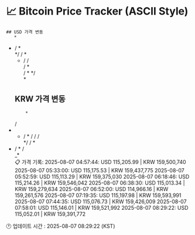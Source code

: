 # 📈 Bitcoin Price Tracker (ASCII Style)
    ## USD 가격 변동 
       *      
* /   *   
 */  /  * 
  *  / /  
     / *  
     /   *
    */    
     *    
    ## KRW 가격 변동
          *   
     /    
*  * /  * 
  /  / /  
 */  / *  
  *  /   *
     /    
    _*    
    📋 가격 기록:
    2025-08-07 04:57:44: USD 115,205.99 | KRW 159,500,740
2025-08-07 05:33:00: USD 115,175.53 | KRW 159,437,775
2025-08-07 05:52:59: USD 115,113.29 | KRW 159,375,030
2025-08-07 06:18:46: USD 115,214.26 | KRW 159,546,042
2025-08-07 06:38:30: USD 115,013.34 | KRW 159,279,634
2025-08-07 06:52:00: USD 114,966.16 | KRW 159,261,576
2025-08-07 07:19:35: USD 115,197.98 | KRW 159,593,991
2025-08-07 07:44:35: USD 115,076.73 | KRW 159,426,009
2025-08-07 07:58:01: USD 115,146.01 | KRW 159,521,992
2025-08-07 08:29:22: USD 115,052.01 | KRW 159,391,772
    
🕐 업데이트 시간 : 2025-08-07 08:29:22 (KST)
